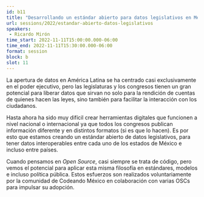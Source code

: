 ```yaml
---
id: b11
title: "Desarrollando un estándar abierto para datos legislativos en México"
url: sessions/2022/estandar-abierto-datos-legislativos 
speakers:
 - Ricardo Mirón
time_start: 2022-11-11T15:00:00.000-06:00
time_end: 2022-11-11T15:30:00.000-06:00
format: session
block: b
slot: 11
---
```


La apertura de datos en América Latina se ha centrado casi exclusivamente en el poder ejecutivo, pero las legislaturas y los congresos tienen un gran potencial para liberar datos que sirvan no solo para la rendición de cuentas de quienes hacen las leyes, sino también para facilitar la interacción con los ciudadanos.

Hasta ahora ha sido muy difícil crear herramientas digitales que funcionen a nivel nacional o internacional ya que todos los congresos publican información diferente y en distintos formatos (si es que lo hacen). Es por esto que estamos creando un estándar abierto de datos legislativos, para tener datos interoperables entre cada uno de los estados de México e incluso entre países.

Cuando pensamos en *Open Source*, casi siempre se trata de código, pero vemos el potencial para aplicar esta misma filosofía en estándares, modelos e incluso política pública. Estos esfuerzos son realizados voluntariamente por la comunidad de Codeando México en colaboración con varias OSCs para impulsar su adopción.